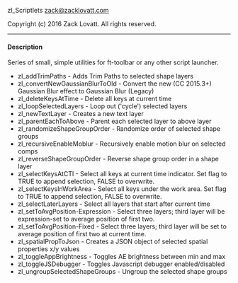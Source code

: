 zl_Scriptlets
zack@zacklovatt.com

Copyright (c) 2016 Zack Lovatt. All rights reserved.

-----------------------
#### Description

Series of small, simple utilities for ft-toolbar or any other script launcher.

* zl_addTrimPaths                - Adds Trim Paths to selected shape layers
* zl_convertNewGaussianBlurToOld - Convert the new (CC 2015.3+) Gaussian Blur effect to Gaussian Blur (Legacy)
* zl_deleteKeysAtTime            - Delete all keys at current time
* zl_loopSelectedLayers          - Loop out ('cycle') selected layers
* zl_newTextLayer                - Creates a new text layer
* zl_parentEachToAbove           - Parent each selected layer to above layer
* zl_randomizeShapeGroupOrder    - Randomize order of selected shape groups
* zl_recursiveEnableMoblur       - Recursively enable motion blur on selected comps
* zl_reverseShapeGroupOrder      - Reverse shape group order in a shape layer
* zl_selectKeysAtCTI             - Select all keys at current time indicator. Set flag to TRUE to append selection, FALSE to overwrite.
* zl_selectKeysInWorkArea        - Select all keys under the work area. Set flag to TRUE to append selection, FALSE to overwrite.
* zl_selectLaterLayers           - Select all layers that start after current time
* zl_setToAvgPosition-Expression - Select three layers; third layer will be expression-set to average position of first two.
* zl_setToAvgPosition-Fixed      - Select three layers; third layer will be set to average position of first two at current time.
* zl_spatialPropToJson           - Creates a JSON object of selected spatial properties x/y values
* zl_toggleAppBrightness		 - Toggles AE brightness between min and max
* zl_toggleJSDebugger		 	 - Toggles Javascript debugger enabled/disabled
* zl_ungroupSelectedShapeGroups  - Ungroup the selected shape groups